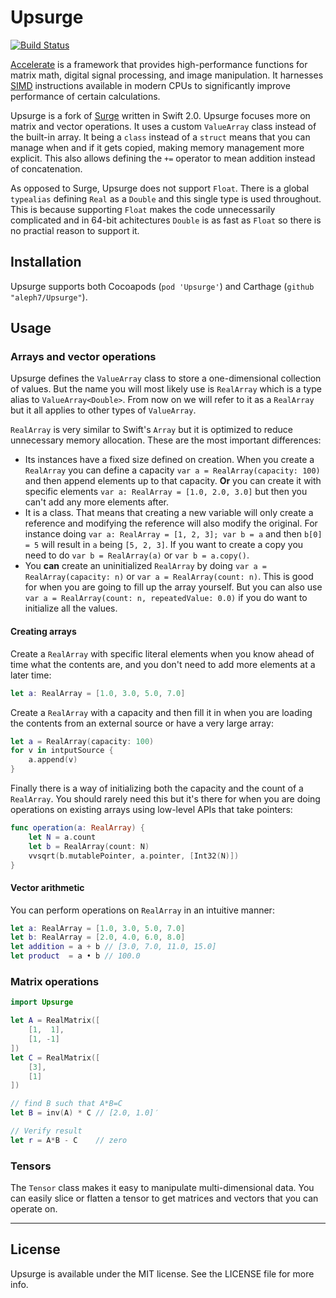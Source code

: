 # Upsurge

[![Build Status](https://travis-ci.org/aleph7/Upsurge.svg?branch=master)](https://travis-ci.org/aleph7/Upsurge)

[Accelerate](https://developer.apple.com/library/mac/documentation/Accelerate/Reference/AccelerateFWRef/index.html#//apple_ref/doc/uid/TP40009465) is a framework that provides high-performance functions for matrix math, digital signal processing, and image manipulation. It harnesses [SIMD](http://en.wikipedia.org/wiki/SIMD) instructions available in modern CPUs to significantly improve performance of certain calculations.

Upsurge is a fork of [Surge](https://github.com/mattt/Surge) written in Swift 2.0. Upsurge focuses more on matrix and vector operations. It uses a custom `ValueArray` class instead of the built-in array. It being a `class` instead of a `struct` means that you can manage when and if it gets copied, making memory management more explicit. This also allows defining the `+=` operator to mean addition instead of concatenation.

As opposed to Surge, Upsurge does not support `Float`. There is a global `typealias` defining `Real` as a `Double` and this single type is used throughout. This is because supporting `Float` makes the code unnecessarily complicated and in 64-bit achitectures `Double` is as fast as `Float` so there is no practial reason to support it.


## Installation

Upsurge supports both Cocoapods (`pod 'Upsurge'`) and Carthage (`github "aleph7/Upsurge"`). 


## Usage

### Arrays and vector operations

Upsurge defines the `ValueArray` class to store a one-dimensional collection of values. But the name you will most likely use is `RealArray` which is a type alias to `ValueArray<Double>`. From now on we will refer to it as a `RealArray` but it all applies to other types of `ValueArray`.

`RealArray` is very similar to Swift's `Array` but it is optimized to reduce unnecessary memory allocation. These are the most important differences:
* Its instances have a fixed size defined on creation. When you create a `RealArray` you can define a capacity `var a = RealArray(capacity: 100)` and then append elements up to that capacity. **Or** you can create it with specific elements `var a: RealArray = [1.0, 2.0, 3.0]` but then you can't add any more elements after.
* It is a class. That means that creating a new variable will only create a reference and modifying the reference will also modify the original. For instance doing `var a: RealArray = [1, 2, 3]; var b = a` and then `b[0] = 5` will result in `a` being `[5, 2, 3]`. If you want to create a copy you need to do `var b = RealArray(a)` or `var b = a.copy()`.
* You **can** create an uninitialized `RealArray` by doing `var a = RealArray(capacity: n)` or `var a = RealArray(count: n)`. This is good for when you are going to fill up the array yourself. But you can also use `var a = RealArray(count: n, repeatedValue: 0.0)` if you do want to initialize all the values.

#### Creating arrays

Create a `RealArray` with specific literal elements when you know ahead of time what the contents are, and you don't need to add more elements at a later time:
```swift
let a: RealArray = [1.0, 3.0, 5.0, 7.0]
```

Create a `RealArray` with a capacity and then fill it in when you are loading the contents from an external source or have a very large array:
```swift
let a = RealArray(capacity: 100)
for v in intputSource {
    a.append(v)
}
```

Finally there is a way of initializing both the capacity and the count of a `RealArray`. You should rarely need this but it's there for when you are doing operations on existing arrays using low-level APIs that take pointers:
```swift
func operation(a: RealArray) {
    let N = a.count
    let b = RealArray(count: N)
    vvsqrt(b.mutablePointer, a.pointer, [Int32(N)])
}
```

#### Vector arithmetic

You can perform operations on `RealArray` in an intuitive manner:
```swift
let a: RealArray = [1.0, 3.0, 5.0, 7.0]
let b: RealArray = [2.0, 4.0, 6.0, 8.0]
let addition = a + b // [3.0, 7.0, 11.0, 15.0]
let product  = a • b // 100.0

```


### Matrix operations

```swift
import Upsurge

let A = RealMatrix([
    [1,  1],
    [1, -1]
])
let C = RealMatrix([
    [3],
    [1]
])

// find B such that A*B=C
let B = inv(A) * C // [2.0, 1.0]′

// Verify result
let r = A*B - C    // zero   
```


### Tensors

The `Tensor` class makes it easy to manipulate multi-dimensional data. You can easily slice or flatten a tensor to get matrices and vectors that you can operate on.


---

## License

Upsurge is available under the MIT license. See the LICENSE file for more info.
